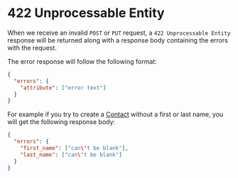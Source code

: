 # 422 Unprocessable Entity

When we receive an invalid ```POST``` or ```PUT``` request, a ```422 Unprocessable Entity``` response will be returned along with a response body containing the errors with the request.

The error response will follow the following format:

```json
{
  "errors": {
    "attribute": ["error text"]
  }
}
```

For example if you try to create a [Contact](https://github.com/aceofsales/api-docs/blob/master/endpoints/contacts.md) without a first or last name, you will get the following response body:

```json
{
  "errors": {
    "first_name": ["can\'t be blank"],
    "last_name": ["can\'t be blank"]
  }
}
````